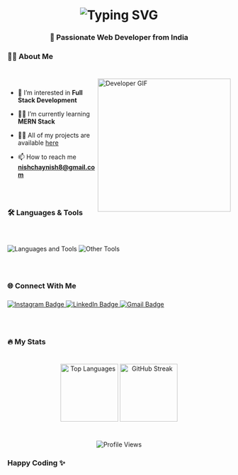 <h1 align="center">
    <img src="https://readme-typing-svg.herokuapp.com/?font=Righteous&size=35&center=true&vCenter=true&width=500&height=70&duration=4000&lines=Hi+There!+👋;+I'm+Nish;" alt="Typing SVG"/>
</h1>

<h3 align="center">🚀 Passionate Web Developer from India</h3>

###

<h3 align="left">👩‍💻 About Me</h3>

###

<br clear="both">

<img align="right" height="300" src="https://camo.githubusercontent.com/2366b34bb903c09617990fb5fff4622f3e941349e846ddb7e73df872a9d21233/68747470733a2f2f63646e2e6472696262626c652e636f6d2f75736572732f3733303730332f73637265656e73686f74732f363538313234332f6176656e746f2e676966" alt="Developer GIF" />

###

<div align="left">
 
- 🌱 I’m interested in **Full Stack Development**

- 😮‍💨 I’m currently learning **MERN Stack**

- 👨‍💻 All of my projects are available [here](https://nish14.vercel.app/)

- 📫 How to reach me **nishchaynish8@gmail.com**

</div>

### <br />

<h3 align="left">🛠️ Languages & Tools</h3>

###

<!-- Adding gap between the Languages & Tools section and the GIF -->
<br clear="both">
<br />

<div align="left">
  <img src="https://skillicons.dev/icons?i=html,css,javascript,react,tailwind,mongodb,express,nodejs,git,github,vscode" alt="Languages and Tools" />
  <img src="https://skillicons.dev/icons?i=cpp,postman,appwrite" alt="Other Tools" />
</div>

### <br />

<h3 align="left">🌐 Connect With Me</h3>

###

<div align="left">
  <a href="https://www.instagram.com/_.sky_14/" target="_blank">
    <img src="https://img.shields.io/badge/Instagram-E4405F?style=for-the-badge&logo=instagram&logoColor=white" target="_blank" alt="Instagram Badge"/>
  </a>
  <a href="https://www.linkedin.com/in/nishant-chauhan-b76371255/" target="_blank">
    <img src="https://img.shields.io/badge/LinkedIn-0077B5?style=for-the-badge&logo=linkedin&logoColor=white" target="_blank" alt="LinkedIn Badge"/>
  </a>
  <a href="mailto:nishchaynish8@gmail.com">
    <img src="https://img.shields.io/badge/Gmail-333333?style=for-the-badge&logo=gmail&logoColor=red" alt="Gmail Badge"/>
  </a>
</div>

### <br />

<h3 align="left">🔥 My Stats</h3>

###

<br clear="both">

<div align="center">
  <img src="https://github-readme-stats.vercel.app/api/top-langs?username=NISHANTCHAUHAN1&locale=en&hide_title=false&layout=compact&card_width=320&langs_count=10&theme=dark&hide_border=false&order=2" height="130" alt="Top Languages"/>
  <img src="https://streak-stats.demolab.com?user=NISHANTCHAUHAN1&locale=en&mode=daily&theme=dark&hide_border=false&border_radius=12&order=3" height="130" alt="GitHub Streak"/>
</div>

###

<br clear="both">

<div align="center">
  <img src="https://komarev.com/ghpvc/?username=NISHANTCHAUHAN1&style=for-the-badge&color=blue" alt="Profile Views"/>
</div>

###

<h3 align="left">Happy Coding ✨</h3>
